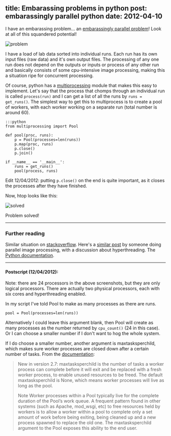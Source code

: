 title: Embarassing problems in python
post: embarassingly parallel python
date: 2012-04-10
---

I have an embarassing problem... an [embarassingly parallel problem][epp]!
Look at all of this squandered potential!

![problem](http://homepages.see.leeds.ac.uk/~eeaol/images/embarassing-problem.png)

[epp]: http://en.wikipedia.org/wiki/Embarrassingly_parallel

I have a load of lab data sorted into individual runs. Each run has its own
input files (raw data) and it's own output files. The processing of any one run
does not depend on the outputs or inputs or process of any other run and
basically consists of some cpu-intensive image processing, making this a
situation ripe for concurrent processing.

Of course, python has a [multiprocessing] module that makes this easy to
implement. Let's say that the process that chomps through an individual run
is called `process(run)` and I can get a list of all the runs by 
`runs = get_runs()`. The simplest way to get this to multiprocess is to
create a pool of workers, with each worker working on a separate run (total
number is around 60).

    :::python
    from multiprocessing import Pool

    def pool(proc, runs):
        p = Pool(processes=len(runs))
        p.map(proc, runs)
        p.close()
        p.join()

    if __name__ == '__main__':
        runs = get_runs()
        pool(process, runs)

Edit 12/04/2012: putting `p.close()` on the end is quite important, as it
closes the processes after they have finished. 

Now, htop looks like this:

![solved](http://homepages.see.leeds.ac.uk/~eeaol/images/embarassing-solution.png)

Problem solved!   

--------

### Further reading ###

Similar situation on [stackoverflow][]. Here's a [similar post][ptone] by
someone doing parallel image processing, with a discussion about
hyperthreading. The [Python documentation][multiprocessing].   

[multiprocessing]: http://docs.python.org/dev/library/multiprocessing.html
[stackoverflow]: http://stackoverflow.com/questions/2359253/solving-embarassingly-parallel-problems-using-python-multiprocessing/
[ptone]: http://ptone.com/dablog/2010/01/pythonmultiprocessinghyperthreading-and-image-resizing/

--------

#### Postscript (12/04/2012): #####

Note: there are 24 processors in the above screenshots, but they are only
logical processors. There are actually two physical processors, each with six
cores and hyperthreading enabled.

In my script I've told Pool to make as many processes as there are runs.

    pool = Pool(processes=len(runs))

Alternatively I could leave this argument blank, then Pool will create as many
processes as the number returned by `cpu_count()` (24 in this case). Or I can
choose a smaller number if I don't want to hog the whole system.

If I do choose a smaller number, another argument is maxtasksperchild, which
makes sure worker processes are closed down after a certain number of tasks.
From the [documentation][]:

[documentation]: http://docs.python.org/library/multiprocessing.html#module-multiprocessing.pool

> New in version 2.7: maxtasksperchild is the number of tasks a worker process
> can complete before it will exit and be replaced with a fresh worker process,
> to enable unused resources to be freed. The default maxtasksperchild is None,
> which means worker processes will live as long as the pool.
> 
> Note Worker processes within a Pool typically live for the complete duration of
> the Pool’s work queue. A frequent pattern found in other systems (such as
> Apache, mod_wsgi, etc) to free resources held by workers is to allow a worker
> within a pool to complete only a set amount of work before being exiting, being
> cleaned up and a new process spawned to replace the old one. The
> maxtasksperchild argument to the Pool exposes this ability to the end user.
